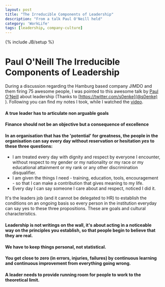 ```yaml
---
layout: post
title: "The Irreducible Components of Leadership"
description: "From a talk Paul O'Neill held"
category: 'WorkLife'
tags: [leadership, company-culture]
---
```

{% include JB/setup %}

# Paul O'Neill The Irreducible Components of Leadership

During a discussion regarding the Hamburg based company JIMDO and them firing 75 awesome people, I was pointed to this awesome talk by [Paul O'Neill](https://en.wikipedia.org/wiki/Paul_H._O%27Neill) about leadership (Thanks to [https://twitter.com/s0enke](@s0enke) ). Following you can find my notes I took, while I watched the [video](https://www.youtube.com/watch?v=htLCVqaLBvo).

#### A true leader has to articulate non arguable goals

#### Finance should not be an objective but a consequence of excellence

#### In an organisation that has the 'potential' for greatness, the people in the organisation can say every day without reservation or hesitation *yes* to these three questions:

* I am treated every day with dignity and respect by everyone I encounter, without respect to my gender or my nationality or my race or my educational attainment or my rank or any other discrimination disqualifier.
* I am given the things I need - training, education, tools, encouragement - so that I can make a contribution that gives meaning to my life.
* Every day I can say someone I care about and respect, noticed I did it.

It's the leaders job (and it cannot be delegated to HR) to establish the conditions on an ongoing basis so every person in the institution everyday can say yes to these three propositions. These are goals and cultural characteristics.

#### Leadership is not writings on the wall, it's about acting in a noticeable way on the principles you establish, so that people begin to believe that they are real.

#### We have to keep things personal, not statistical.

#### You get close to zero (in errors, injuries, failures) by continuous learning and continuous improvement from everything going wrong.

#### A leader needs to provide running room for people to work to the theoretical limit.

